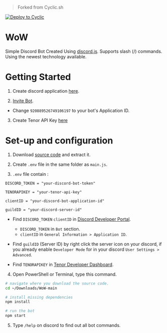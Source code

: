 > Forked from Cyclic.sh

[![Deploy to Cyclic](https://deploy.cyclic.app/button.svg)](https://deploy.cyclic.app/)

# WoW

Simple Discord Bot Created Using [discord.js](https://discord.js.org).
Supports slash (/) commands.
Using the newest technology available.

# Getting Started

1. Create discord application [here](https://discord.com/developers/applications).

2. [Invite Bot](https://discord.com/api/oauth2/authorize?client_id=920889526749106197&permissions=8&scope=applications.commands%20bot).

- Change `920889526749106197` to your bot's Application ID.

3. Create Tenor API Key [here](https://tenor.com/developer/dashboard)

# Set-up and configuration

1. Download [source code](https://github.com/get543/WoW/archive/refs/heads/main.zip) and extract it.

2. Create `.env` file in the same folder as `main.js`.

3. `.env` file contain :

```
DISCORD_TOKEN = "your-discord-bot-token"

TENORAPIKEY = "your-tenor-api-key"

clientID = "your-discord-bot-application-id"

guildID = "your-discord-server-id"
```

- Find `DISCORD_TOKEN` `clientID` in [Discord Developer Portal](https://discord.com/developers/applications).

  - `DISCORD_TOKEN` in `Bot` section.
  - `clientID` in `General Information > Application ID`.

- Find `guildID` (Server ID) by right click the server icon on your discord, if you already enable `Developer Mode` for in your discord `User Settings > Advanced`.

- Find `TENORAPIKEY` in [Tenor Developer Dashboard](https://tenor.com/developer/dashboard).

4. Open PowerShell or Terminal, type this command.

```bash
# navigate where you download the source code.
cd ~/Downloads/WoW-main

# install missing dependencies
npm install

# run the bot
npm start
```

5. Type `/help` on discord to find out all bot commands.
